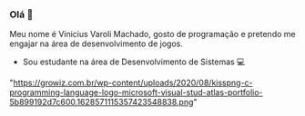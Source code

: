 ### Olá 👋

Meu nome é Vinicius Varoli Machado, gosto de programação e pretendo me engajar na área de desenvolvimento de jogos. 

- Sou estudante na área de Desenvolvimento de Sistemas 💻

"https://growiz.com.br/wp-content/uploads/2020/08/kisspng-c-programming-language-logo-microsoft-visual-stud-atlas-portfolio-5b899192d7c600.1628571115357423548838.png"
